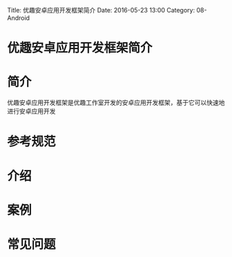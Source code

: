 Title: 优趣安卓应用开发框架简介
Date: 2016-05-23 13:00
Category: 08-Android

# 优趣安卓应用开发框架简介

# 简介
优趣安卓应用开发框架是优趣工作室开发的安卓应用开发框架，基于它可以快速地进行安卓应用开发

# 参考规范

# 介绍

# 案例

# 常见问题




